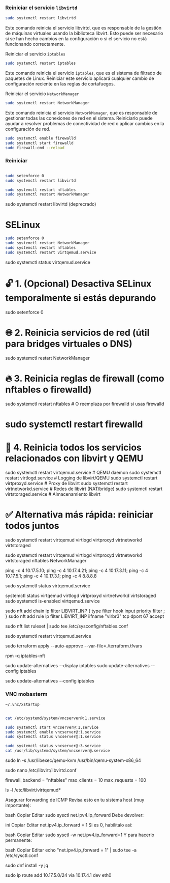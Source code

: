 ### Reiniciar el servicio `libvirtd`

```bash
sudo systemctl restart libvirtd
```

Este comando reinicia el servicio libvirtd, que es responsable de la gestión de máquinas virtuales usando la biblioteca libvirt. Esto puede ser necesario si se han hecho cambios en la configuración o si el servicio no está funcionando correctamente.


Reiniciar el servicio `iptables`

```bash
sudo systemctl restart iptables
```

Este comando reinicia el servicio `iptables`, que es el sistema de filtrado de paquetes de Linux. Reiniciar este servicio aplicará cualquier cambio de configuración reciente en las reglas de cortafuegos.


Reiniciar el servicio `NetworkManager`

```bash
sudo systemctl restart NetworkManager
```


Este comando reinicia el servicio `NetworkManager`, que es responsable de gestionar todas las conexiones de red en el sistema. Reiniciarlo puede ayudar a resolver problemas de conectividad de red o aplicar cambios en la configuración de red.


```bash
sudo systemctl enable firewalld
sudo systemctl start firewalld
sudo firewall-cmd --reload
```

### Reiniciar 

```bash

sudo setenforce 0
sudo systemctl restart libvirtd

sudo systemctl restart nftables 
sudo systemctl restart NetworkManager
```

sudo systemctl restart libvirtd (deprecrado)

# SELinux 

```bash
sudo setenforce 0
sudo systemctl restart NetworkManager
sudo systemctl restart nftables
sudo systemctl restart virtqemud.service

```
sudo systemctl status virtqemud.service



# 🔓 1. (Opcional) Desactiva SELinux temporalmente si estás depurando
sudo setenforce 0

# 🌐 2. Reinicia servicios de red (útil para bridges virtuales o DNS)
sudo systemctl restart NetworkManager

# 🔥 3. Reinicia reglas de firewall (como nftables o firewalld)
sudo systemctl restart nftables  # O reemplaza por firewalld si usas firewalld
# sudo systemctl restart firewalld

# 🧠 4. Reinicia todos los servicios relacionados con libvirt y QEMU
sudo systemctl restart virtqemud.service       # QEMU daemon
sudo systemctl restart virtlogd.service        # Logging de libvirt/QEMU
sudo systemctl restart virtproxyd.service      # Proxy de libvirt
sudo systemctl restart virtnetworkd.service    # Redes de libvirt (NAT/bridge)
sudo systemctl restart virtstoraged.service    # Almacenamiento libvirt

# ✅ Alternativa más rápida: reiniciar todos juntos
sudo systemctl restart virtqemud virtlogd virtproxyd virtnetworkd virtstoraged


sudo systemctl restart virtqemud virtlogd virtproxyd virtnetworkd virtstoraged nftables NetworkManager

ping -c 4 10.17.5.10; ping -c 4 10.17.4.21; ping -c 4 10.17.3.11; ping -c 4 10.17.5.1; ping -c 4 10.17.3.1; ping -c 4 8.8.8.8


sudo systemctl status virtqemud.service


systemctl status virtqemud virtlogd virtproxyd virtnetworkd virtstoraged
sudo systemctl is-enabled virtqemud.service


sudo nft add chain ip filter LIBVIRT_INP { type filter hook input priority filter \; }
sudo nft add rule ip filter LIBVIRT_INP iifname "virbr3" tcp dport 67 accept

sudo nft list ruleset | sudo tee /etc/sysconfig/nftables.conf

sudo systemctl restart virtqemud.service

sudo terraform apply --auto-approve --var-file=./terraform.tfvars

rpm -q iptables-nft


 sudo update-alternatives --display iptables
sudo update-alternatives --config iptables


sudo update-alternatives --config iptables



### VNC mobaxterm


```bash 
~/.vnc/xstartup
```

```bash 

cat /etc/systemd/system/vncserver@:1.service

sudo systemctl start vncserver@:1.service
sudo systemctl enable vncserver@:1.service
sudo systemctl status vncserver@:1.service
```

```bash
sudo systemctl status vncserver@:3.service
cat /usr/lib/systemd/system/vncserver@.service
```



sudo ln -s /usr/libexec/qemu-kvm /usr/bin/qemu-system-x86_64


sudo nano /etc/libvirt/libvirtd.conf

firewall_backend = "nftables"
max_clients = 10
max_requests = 100


 ls -l /etc/libvirt/virtqemud*




  Asegurar forwarding de ICMP
Revisa esto en tu sistema host (muy importante):

bash
Copiar
Editar
sudo sysctl net.ipv4.ip_forward
Debe devolver:

ini
Copiar
Editar
net.ipv4.ip_forward = 1
Si es 0, habilítalo así:

bash
Copiar
Editar
sudo sysctl -w net.ipv4.ip_forward=1
Y para hacerlo permanente:

bash
Copiar
Editar
echo "net.ipv4.ip_forward = 1" | sudo tee -a /etc/sysctl.conf



sudo dnf install -y jq


sudo ip route add 10.17.5.0/24 via 10.17.4.1 dev eth0